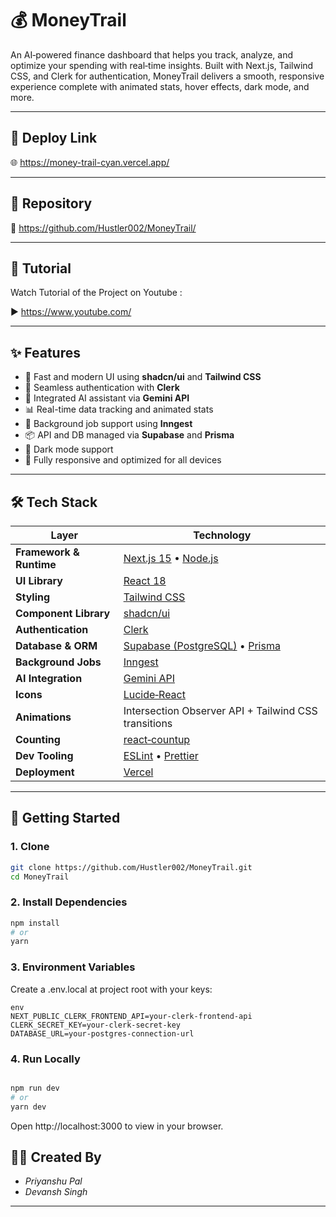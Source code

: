 # 💰 MoneyTrail

An AI‑powered finance dashboard that helps you track, analyze, and optimize your spending with real‑time insights. Built with Next.js, Tailwind CSS, and Clerk for authentication, MoneyTrail delivers a smooth, responsive experience complete with animated stats, hover effects, dark mode, and more.

---

## 🔗 Deploy Link

🌐 https://money-trail-cyan.vercel.app/

---

## 📂 Repository

🔗 https://github.com/Hustler002/MoneyTrail/

---

## 🎥 Tutorial

Watch Tutorial of the Project on Youtube :

▶️ https://www.youtube.com/

---

## ✨ Features

- 🚀 Fast and modern UI using **shadcn/ui** and **Tailwind CSS**
- 🔐 Seamless authentication with **Clerk**
- 🧠 Integrated AI assistant via **Gemini API**
- 📊 Real-time data tracking and animated stats
- 🔄 Background job support using **Inngest**
- 📦 API and DB managed via **Supabase** and **Prisma**
- 🌙 Dark mode support
- 📱 Fully responsive and optimized for all devices

---

## 🛠 Tech Stack

| Layer                   | Technology                                                                                  |
| ----------------------- | ------------------------------------------------------------------------------------------- |
| **Framework & Runtime** | [Next.js 15](https://nextjs.org/) • [Node.js](https://nodejs.org/)                         |
| **UI Library**          | [React 18](https://reactjs.org/)                                                            |
| **Styling**             | [Tailwind CSS](https://tailwindcss.com/)                                                    |
| **Component Library**   | [shadcn/ui](https://ui.shadcn.com/)                                                         |
| **Authentication**      | [Clerk](https://clerk.com/)                                                                 |
| **Database & ORM**      | [Supabase (PostgreSQL)](https://supabase.com/) • [Prisma](https://www.prisma.io/)            |
| **Background Jobs**     | [Inngest](https://www.inngest.com/)                                                         |
| **AI Integration**      | [Gemini API](https://developers.generativeai.google/)                                       |
| **Icons**               | [Lucide‑React](https://lucide.dev/)                                                         |
| **Animations**          | Intersection Observer API + Tailwind CSS transitions                                        |
| **Counting**            | [react‑countup](https://www.npmjs.com/package/react-countup)                                 |
| **Dev Tooling**         | [ESLint](https://eslint.org/) • [Prettier](https://prettier.io/)                             |
| **Deployment**          | [Vercel](https://vercel.com/)                                                               |

---

## 🚀 Getting Started

### 1. Clone

```bash
git clone https://github.com/Hustler002/MoneyTrail.git
cd MoneyTrail
```
### 2. Install Dependencies
```bash
npm install
# or
yarn
````
### 3. Environment Variables
Create a .env.local at project root with your keys:
````
env
NEXT_PUBLIC_CLERK_FRONTEND_API=your-clerk-frontend-api
CLERK_SECRET_KEY=your-clerk-secret-key
DATABASE_URL=your-postgres-connection-url
````
### 4. Run Locally
````bash

npm run dev
# or
yarn dev
````
Open http://localhost:3000 to view in your browser.


## 👨‍💻 Created By

- *Priyanshu Pal*
- *Devansh Singh*

---
